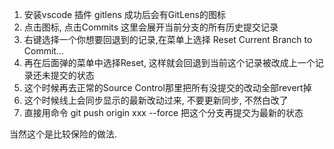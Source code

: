 
1. 安装vscode 插件 gitlens 成功后会有GitLens的图标
2. 点击图标, 点击Commits 这里会展开当前分支的所有历史提交记录
3. 右键选择一个你想要回退到的记录,在菜单上选择 Reset Current Branch to Commit...
4. 再在后面弹的菜单中选择Reset, 这样就会回退到当前这个记录被改成上一个记录还未提交的状态
5. 这个时候再去正常的Source Control那里把所有没提交的改动全部revert掉
6. 这个时候线上会同步显示的最新改动过来, 不要更新同步, 不然白改了
7. 直接用命令 git push origin xxx --force 把这个分支再提交为最新的状态

当然这个是比较保险的做法.
